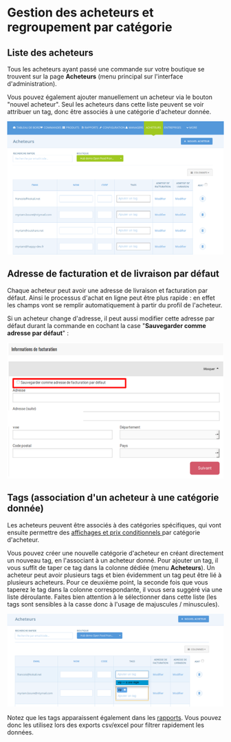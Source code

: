 # Gestion des acheteurs et regroupement par catégorie

## Liste des acheteurs

Tous les acheteurs ayant passé une commande sur votre boutique se trouvent sur la page **Acheteurs** (menu principal sur l'interface d'administration).

Vous pouvez également ajouter manuellement un acheteur via le bouton "nouvel acheteur". Seul les acheteurs dans cette liste peuvent se voir attribuer un tag, donc être associés à une catégorie d'acheteur donnée.

![](<../../../.gitbook/assets/image (43) (1) (1).png>)

## Adresse de facturation et de livraison par défaut

Chaque acheteur peut avoir une adresse de livraison et facturation par défaut. Ainsi le processus d'achat en ligne peut être plus rapide : en effet les champs vont se remplir automatiquement à partir du profil de l'acheteur.

Si un acheteur change d'adresse, il peut aussi modifier cette adresse par défaut durant la commande en cochant la case "**Sauvegarder comme adresse par défaut**" :&#x20;

![](<../../../.gitbook/assets/image (65) (1).png>)

## Tags (association d'un acheteur à une catégorie donnée)

Les acheteurs peuvent être associés à des catégories spécifiques, qui vont ensuite permettre des [affichages et prix conditionnels ](https://guide.openfoodnetwork.org/v/fr/basic-features/shopfront/customer-management-and-conditional-displays-prices/tags-and-tag-rules)par catégorie d'acheteur.

Vous pouvez créer une nouvelle catégorie d'acheteur en créant directement un nouveau tag, en l'associant à un acheteur donné. Pour ajouter un tag, il vous suffit de taper ce tag dans la colonne dédiée (menu **Acheteurs**). Un acheteur peut avoir plusieurs tags et bien évidemment un tag peut être lié à plusieurs acheteurs. Pour ce deuxième point, la seconde fois que vous taperez le tag dans la colonne correspondante, il vous sera suggéré via une liste déroulante. Faites bien attention à le sélectionner dans cette liste (les tags sont sensibles à la casse donc à l'usage de majuscules / minuscules).

![](<../../../.gitbook/assets/image (52) (1) (1) (1).png>)

Notez que les tags apparaissent également dans les [rapports](https://guide.openfoodnetwork.org/v/fr/basic-features/reports). Vous pouvez donc les utilisez lors des exports csv/excel pour filtrer rapidement les données.
